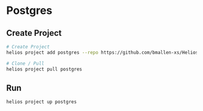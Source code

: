 # Postgres

## Create Project

```sh
# Create Project
helios project add postgres --repo https://github.com/bmallen-xs/Helios-Services --ref main --path postgres

# Clone / Pull
helios project pull postgres
```

## Run

```sh
helios project up postgres
```